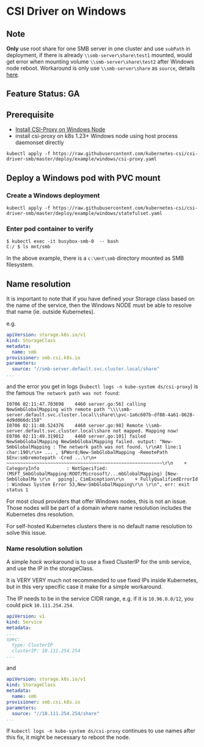 # CSI Driver on Windows

## Note
**Only** use root share for one SMB server in one cluster and use `subPath` in deployment, if there is already `\\smb-server\share\test1` mounted, would get error when mounting volume `\\smb-server\share\test2` after Windows node reboot. Workaround is only use `\\smb-server\share` as `source`, details [here](https://github.com/kubernetes-csi/csi-driver-smb/issues/219#issuecomment-781952587).

## Feature Status: GA

## Prerequisite
- [Install CSI-Proxy on Windows Node](https://github.com/kubernetes-csi/csi-proxy#installation)
- install csi-proxy on k8s 1.23+ Windows node using host process daemonset directly
```console
kubectl apply -f https://raw.githubusercontent.com/kubernetes-csi/csi-driver-smb/master/deploy/example/windows/csi-proxy.yaml
```


## Deploy a Windows pod with PVC mount
### Create a Windows deployment
```console
kubectl apply -f https://raw.githubusercontent.com/kubernetes-csi/csi-driver-smb/master/deploy/example/windows/statefulset.yaml
```

### Enter pod container to verify
```console
$ kubectl exec -it busybox-smb-0  -- bash
C:/ $ ls mnt/smb
```

In the above example, there is a `c:\mnt\smb` directory mounted as SMB filesystem.

## Name resolution

It is important to note that if you have defined your Storage class based on the name of the service, then the Windows NODE must be able to resolve that name (ie. outside Kubernetes).

e.g.

```yaml
apiVersion: storage.k8s.io/v1
kind: StorageClass
metadata:
  name: smb
provisioner: smb.csi.k8s.io
parameters:
  source: "//smb-server.default.svc.cluster.local/share"
...
```

and the error you get in logs (`kubectl logs -n kube-system ds/csi-proxy`) is the famous `The network path was not found`:

```
I0706 02:11:47.703698    4460 server.go:56] calling NewSmbGlobalMapping with remote path "\\\\smb-server.default.svc.cluster.local\\share\\pvc-1a6c607b-df88-4a61-8628-4d9d066dc158"
I0706 02:11:48.524376    4460 server.go:98] Remote \\smb-server.default.svc.cluster.local\share not mapped. Mapping now!
E0706 02:11:49.319012    4460 server.go:101] failed NewSmbGlobalMapping NewSmbGlobalMapping failed. output: "New-SmbGlobalMapping : The network path was not found. \r\nAt line:1 char:190\r\n+ ... , $PWord;New-SmbGlobalMapping -RemotePath $Env:smbremotepath -Cred ...\r\n+                 ~~~~~~~~~~~~~~~~~~~~~~~~~~~~~~~~~~~~~~~~~~~~~~~~~~~~~~~~~\r\n    + CategoryInfo          : NotSpecified: (MSFT_SmbGlobalMapping:ROOT/Microsoft/...mbGlobalMapping) [New-SmbGlobalMa \r\n   pping], CimException\r\n    + FullyQualifiedErrorId : Windows System Error 53,New-SmbGlobalMapping\r\n \r\n", err: exit status 1
```

For most cloud providers that offer Windows nodes, this is not an issue. Those nodes will be part of a domain where name resolution includes the Kubernetes dns resolution.

For self-hosted Kubernetes clusters there is no default name resolution to solve this issue.

### Name resolution solution

A simple _hack_ workaround is to use a fixed ClusterIP for the smb service, and use the IP in the storageClass.

It is VERY VERY much not recommended to use fixed IPs inside Kubernetes, but in this very specific case it make for a simple workaround.

The IP needs to be in the service CIDR range, e.g. if it is `10.96.0.0/12`, you could pick `10.111.254.254`.

```yaml
apiVersion: v1
kind: Service
metadata:
...
spec:
  type: ClusterIP
  clusterIP: 10.111.254.254
...
```
and
```yaml
apiVersion: storage.k8s.io/v1
kind: StorageClass
metadata:
  name: smb
provisioner: smb.csi.k8s.io
parameters:
  source: "//10.111.254.254/share"
...
```

If `kubectl logs -n kube-system ds/csi-proxy` continues to use names after this fix, it might be necessary to reboot the node.

